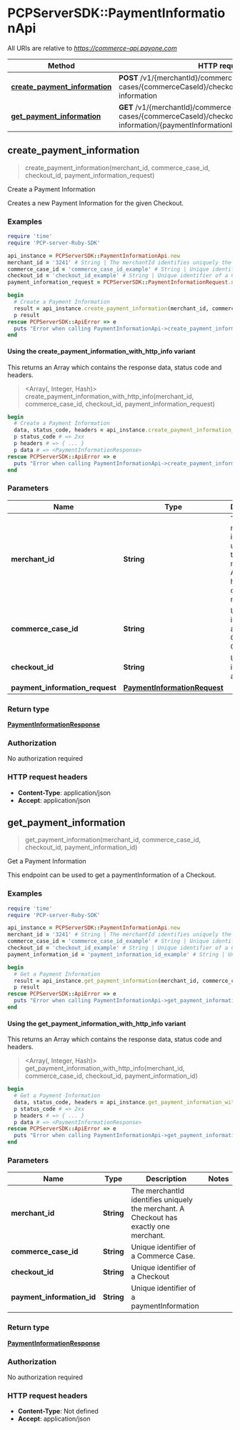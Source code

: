 # PCPServerSDK::PaymentInformationApi

All URIs are relative to *https://commerce-api.payone.com*

| Method | HTTP request | Description |
| ------ | ------------ | ----------- |
| [**create_payment_information**](PaymentInformationApi.md#create_payment_information) | **POST** /v1/{merchantId}/commerce-cases/{commerceCaseId}/checkouts/{checkoutId}/payment-information | Create a Payment Information |
| [**get_payment_information**](PaymentInformationApi.md#get_payment_information) | **GET** /v1/{merchantId}/commerce-cases/{commerceCaseId}/checkouts/{checkoutId}/payment-information/{paymentInformationId} | Get a Payment Information |


## create_payment_information

> <PaymentInformationResponse> create_payment_information(merchant_id, commerce_case_id, checkout_id, payment_information_request)

Create a Payment Information

Creates a new Payment Information for the given Checkout.

### Examples

```ruby
require 'time'
require 'PCP-server-Ruby-SDK'

api_instance = PCPServerSDK::PaymentInformationApi.new
merchant_id = '3241' # String | The merchantId identifies uniquely the merchant. A Checkout has exactly one merchant.
commerce_case_id = 'commerce_case_id_example' # String | Unique identifier of a Commerce Case.
checkout_id = 'checkout_id_example' # String | Unique identifier of a Checkout
payment_information_request = PCPServerSDK::PaymentInformationRequest.new({amount_of_money: PCPServerSDK::AmountOfMoney.new({amount: 1000, currency_code: 'EUR'}), type: PCPServerSDK::PaymentType::SALE, payment_channel: PCPServerSDK::PaymentChannel::ECOMMERCE, payment_product_id: 37}) # PaymentInformationRequest | 

begin
  # Create a Payment Information
  result = api_instance.create_payment_information(merchant_id, commerce_case_id, checkout_id, payment_information_request)
  p result
rescue PCPServerSDK::ApiError => e
  puts "Error when calling PaymentInformationApi->create_payment_information: #{e}"
end
```

#### Using the create_payment_information_with_http_info variant

This returns an Array which contains the response data, status code and headers.

> <Array(<PaymentInformationResponse>, Integer, Hash)> create_payment_information_with_http_info(merchant_id, commerce_case_id, checkout_id, payment_information_request)

```ruby
begin
  # Create a Payment Information
  data, status_code, headers = api_instance.create_payment_information_with_http_info(merchant_id, commerce_case_id, checkout_id, payment_information_request)
  p status_code # => 2xx
  p headers # => { ... }
  p data # => <PaymentInformationResponse>
rescue PCPServerSDK::ApiError => e
  puts "Error when calling PaymentInformationApi->create_payment_information_with_http_info: #{e}"
end
```

### Parameters

| Name | Type | Description | Notes |
| ---- | ---- | ----------- | ----- |
| **merchant_id** | **String** | The merchantId identifies uniquely the merchant. A Checkout has exactly one merchant. |  |
| **commerce_case_id** | **String** | Unique identifier of a Commerce Case. |  |
| **checkout_id** | **String** | Unique identifier of a Checkout |  |
| **payment_information_request** | [**PaymentInformationRequest**](PaymentInformationRequest.md) |  |  |

### Return type

[**PaymentInformationResponse**](PaymentInformationResponse.md)

### Authorization

No authorization required

### HTTP request headers

- **Content-Type**: application/json
- **Accept**: application/json


## get_payment_information

> <PaymentInformationResponse> get_payment_information(merchant_id, commerce_case_id, checkout_id, payment_information_id)

Get a Payment Information

This endpoint can be used to get a paymentInformation of a Checkout.

### Examples

```ruby
require 'time'
require 'PCP-server-Ruby-SDK'

api_instance = PCPServerSDK::PaymentInformationApi.new
merchant_id = '3241' # String | The merchantId identifies uniquely the merchant. A Checkout has exactly one merchant.
commerce_case_id = 'commerce_case_id_example' # String | Unique identifier of a Commerce Case.
checkout_id = 'checkout_id_example' # String | Unique identifier of a Checkout
payment_information_id = 'payment_information_id_example' # String | Unique identifier of a paymentInformation

begin
  # Get a Payment Information
  result = api_instance.get_payment_information(merchant_id, commerce_case_id, checkout_id, payment_information_id)
  p result
rescue PCPServerSDK::ApiError => e
  puts "Error when calling PaymentInformationApi->get_payment_information: #{e}"
end
```

#### Using the get_payment_information_with_http_info variant

This returns an Array which contains the response data, status code and headers.

> <Array(<PaymentInformationResponse>, Integer, Hash)> get_payment_information_with_http_info(merchant_id, commerce_case_id, checkout_id, payment_information_id)

```ruby
begin
  # Get a Payment Information
  data, status_code, headers = api_instance.get_payment_information_with_http_info(merchant_id, commerce_case_id, checkout_id, payment_information_id)
  p status_code # => 2xx
  p headers # => { ... }
  p data # => <PaymentInformationResponse>
rescue PCPServerSDK::ApiError => e
  puts "Error when calling PaymentInformationApi->get_payment_information_with_http_info: #{e}"
end
```

### Parameters

| Name | Type | Description | Notes |
| ---- | ---- | ----------- | ----- |
| **merchant_id** | **String** | The merchantId identifies uniquely the merchant. A Checkout has exactly one merchant. |  |
| **commerce_case_id** | **String** | Unique identifier of a Commerce Case. |  |
| **checkout_id** | **String** | Unique identifier of a Checkout |  |
| **payment_information_id** | **String** | Unique identifier of a paymentInformation |  |

### Return type

[**PaymentInformationResponse**](PaymentInformationResponse.md)

### Authorization

No authorization required

### HTTP request headers

- **Content-Type**: Not defined
- **Accept**: application/json

